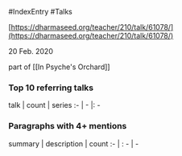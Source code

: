 #IndexEntry #Talks

[https://dharmaseed.org/teacher/210/talk/61078/](https://dharmaseed.org/teacher/210/talk/61078/)

20 Feb. 2020

part of [[In Psyche's Orchard]]
### Top 10 referring talks
talk | count | series
:- | - |: -

### Paragraphs with 4+ mentions
summary | description | count
:- | : - | -

